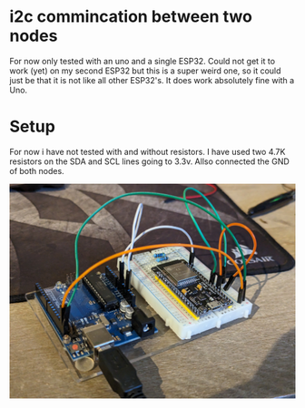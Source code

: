 # i2c commincation between two nodes
For now only tested with an uno and a single ESP32. Could not get it to work (yet) on my second ESP32 but this is a super weird one, so it could just be that it is not like all other ESP32's. It does work absolutely fine with a Uno. 

# Setup
For now i have not tested with and without resistors. I have used two 4.7K resistors on the SDA and SCL lines going to 3.3v. Allso connected the GND of both nodes.

![Foto of setup](https://github.com/mikavdwiel/test-i2c-ESP-communication/blob/main/setupV1.jpg?raw=true)
